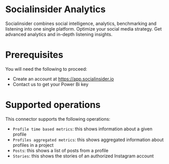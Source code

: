 # Socialinsider Analytics

Socialinsider combines social intelligence, analytics, benchmarking and listening into one single platform.
Optimize your social media strategy. Get advanced analytics and in-depth listening insights.

# Prerequisites
You will need the following to proceed:
- Create an account at https://app.socialinsider.io
- Contact us to get your Power Bi key

# Supported operations
This connector supports the following operations:
- `Profile time based metrics`: this shows information about a given profile
- `Profiles aggregated metrics`: this shows aggregated information about profiles in a project
- `Posts`: this shows a list of posts from a profile
- `Stories`: this shows the stories of an authorized Instagram account